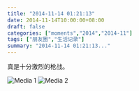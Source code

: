 ```yaml
---
title: "2014-11-14 01:21:13"
date: 2014-11-14T10:00:00+08:00
draft: false
categories: ["moments","2014","2014-11"]
tags: ["朋友圈","生活记录"]
summary: "2014-11-14 01:21:13..."
---
```


真是十分激烈的枪战。

![Media 1](/Moments/photos/2014-11-14/201411140121130.jpg)
![Media 2](/Moments/photos/2014-11-14/201411140121131.jpg)

